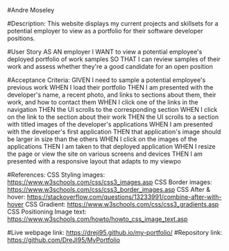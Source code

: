 #Andre Moseley

#Description: This website displays my current projects and skillsets for a potential employer to view as a portfolio for their software developer positions.

#User Story AS AN employer
I WANT to view a potential employee's deployed portfolio of work samples
SO THAT I can review samples of their work and assess whether they're a good candidate for an open position

#Acceptance Criteria: GIVEN I need to sample a potential employee's previous work
WHEN I load their portfolio
THEN I am presented with the developer's name, a recent photo, and links to sections about them, their work, and how to contact them
WHEN I click one of the links in the navigation
THEN the UI scrolls to the corresponding section
WHEN I click on the link to the section about their work
THEN the UI scrolls to a section with titled images of the developer's applications
WHEN I am presented with the developer's first application
THEN that application's image should be larger in size than the others
WHEN I click on the images of the applications
THEN I am taken to that deployed application
WHEN I resize the page or view the site on various screens and devices
THEN I am presented with a responsive layout that adapts to my viewpo

#References: 
CSS Styling images: https://www.w3schools.com/css/css3_images.asp
CSS Border images: https://www.w3schools.com/css/css3_border_images.asp
CSS After & hover: https://stackoverflow.com/questions/13233991/combine-after-with-hover
CSS Gradient: https://www.w3schools.com/css/css3_gradients.asp
CSS Positioning Image text: https://www.w3schools.com/howto/howto_css_image_text.asp

#Live webpage link: https://dreji95.github.io/my-portfolio/ #Repository link: https://github.com/DreJI95/MyPortfolio
